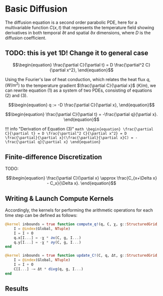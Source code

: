 # Basic Diffusion

The diffusion equation is a second order parabolic PDE, here for a multivariable function $C(x,t)$ that represents the temperature field showing derivatives in both temporal $\partial t$ and spatial $\partial x$ dimensions, where $D$ is the diffusion coefficient.

## TODO: this is yet 1D! Change it to general case

```math
\begin{equation}
\frac{\partial C}{\partial t} = D \frac{\partial^2 C}{\partial x^2},
\end{equation}
```

Using the Fourier's law of heat conduction, which relates the heat flux $q$, $(W/m^2)$ to the temperature gradient $\frac{\partial C}{\partial x}$ $(K/m)$, we can rewrite equation (1) as a system of two PDEs, consisting of equations (2) and (3).

```math
\begin{equation}
q := -D \frac{\partial C}{\partial x},
\end{equation}
```
```math
\begin{equation}
\frac{\partial C}{\partial t} = -\frac{\partial q}{\partial x}.
\end{equation}
```

!!! info "Derivation of Equation (3)"
    ```math
    \begin{equation}
    \frac{\partial C}{\partial t} = D \frac{\partial^2 C}{\partial x^2} = D \frac{\partial}{\partial x}(\frac{\partial}{\partial x}C) = - \frac{\partial q}{\partial x}
    \end{equation}
    ```


## Finite-difference Discretization

TODO:

```math
\begin{equation}
\frac{\partial C}{\partial x} \approx \frac{C_{x+\Delta x} - C_x}{\Delta x}.
\end{equation}
```


## Writing & Launch Compute Kernels

Accordingly, the kernels for performing the arithmetic operations for each time step can be defined as follows:

```julia
@kernel inbounds = true function compute_q!(q, C, χ, g::StructuredGrid, O)
    I = @index(Global, NTuple)
    I = I + O
    q.x[I...] = -χ * ∂x(C, g, I...)
    q.y[I...] = -χ * ∂y(C, g, I...)
end
```

```julia
@kernel inbounds = true function update_C!(C, q, Δt, g::StructuredGrid, O)
    I = @index(Global, NTuple)
    I = I + O
    C[I...] -= Δt * divg(q, g, I...)
end
```






## Results